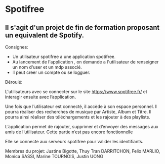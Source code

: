 # Spotifree

## Il s'agit d'un projet de fin de formation proposant un equivalent de Spotify.


Consignes:

- Un utilisateur spotifree a une application spotifree.
- Au lancement de l'application , on demande a l'utilisateur de renseigner un nom d'user et un mdp associé.
- Il peut creer un compte ou se logguer.

Déroulé:

L'utilisateurs avec se connecter sur le site https://www.spotifree.fr/
et interagir ensuite avec l’application.

Une fois que l’utilisateur est connecté, il accède à son espace personnel.
Il pourra réaliser des recherches de musique par Artiste, Album et Titre.
Il pourra ainsi réaliser des téléchargements et les rajouter à des playlists.

L’application permet de rajouter, supprimer et d’envoyer des messages aux amis de l’utilisateur. Cette partie n’est pas encore fonctionnelle

Elle se connecte aux serveurs spotifree pour valider les identifiants.

Membres du projet: Justine Bigotte, Thuy Tran DARRITCHON, Felix MARLIO, Monica SASSI, Marine TOURNOIS, Justin UONG
